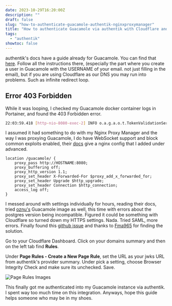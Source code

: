 ```yaml
---
date: 2023-10-29T16:20:00Z
description: ""
draft: false
slug: "how-to-authenticate-guacamole-authentik-nginxproxymanager"
title: "How to authenticate Guacamole via authentik with Cloudflare and Nginx Proxy Manager"
tags: 
  - "authentik"
showtoc: false
---
```


authentik's docs have a guide already for Guacamole. You can find that [here](https://goauthentik.io/integrations/services/apache-guacamole/). Follow all the instructions there, (especially the part where you create a user in Guacamole with the USERNAME of your email. not just filling in the email), but if you are using Cloudflare as our DNS you may run into problems. Such as infinite redirect loop.

## Error 403 Forbidden

While it was looping, I checked my Guacamole docker container logs in Portainer, and found the 403 Forbidden error.

```bash
22:03:59.418 [http-nio-8080-exec-2] INFO o.a.g.a.o.t.TokenValidationService - Rejected invalid OpenID token: JWT processing failed. Additional details: [[17] Unable to process JOSE object (cause: org.jose4j.lang.UnresolvableKeyException: Unable to find a suitable verification key for JWS w/ header {"alg":"RS256","kid":"xxx","typ":"JWT"} due to an unexpected exception (java.io.IOException: Non 200 status code (403 Forbidden) returned from https://example.com/application/o/guacamole/jwks/?exclude_x5) while obtaining or using keys from JWKS endpoint at https://example.com/application/o/guacamole/jwks/?exclude_x5): JsonWebSignature{"alg":"RS256","kid":"xxx","typ":"JWT"}
```

I assumed it had something to do with my Nginx Proxy Manager and the way I was proxying Guacamole, I do have WebSocket support and block common exploits enabled, their [docs](https://guacamole.apache.org/doc/gug/reverse-proxy.html) give a nginx config that I added under advanced.

```nginx
location /guacamole/ {
    proxy_pass http://HOSTNAME:8080;
    proxy_buffering off;
    proxy_http_version 1.1;
    proxy_set_header X-Forwarded-For $proxy_add_x_forwarded_for;
    proxy_set_header Upgrade $http_upgrade;
    proxy_set_header Connection $http_connection;
    access_log off;
}
```
I messed around with settings individually for hours, reading their docs, tried [oznu's](https://hub.docker.com/r/oznu/guacamole/) Guacamole image as well, this time with errors about the postgres version being incompatible. Figured it could be something with Cloudflare so turned down my HTTPS settings. Nada. Tried SAML, more errors.  Finally found this [github issue](https://github.com/goauthentik/authentik/issues/4082) and thanks to [Fma965](https://github.com/Fma965) for finding the solution.

Go to your Cloudflare Dashboard. Click on your domains summary and then on the left tab find **Rules**.

Under **Page Rules - Create a New Page Rule**, set the URL as your jwks URL from authentik's provider summary. Under pick a setting, choose Browser Integrity Check and make sure its unchecked. Save.

![Page Rules Images](/assets/img/pagerules.png)

This finally got me authenticated into my Guacamole instance via authentik. I spent way too much time on this integration. Anyways, hope this guide helps someone who may be in my shoes.